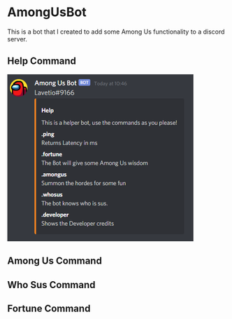 # AmongUsBot
This is a bot that I created to add some Among Us functionality to a discord server.

## Help Command
![Help Command](https://github.com/BenPowellDev/AmongUsBot/blob/main/Command%20img/help.png)

## Among Us Command


## Who Sus Command


## Fortune Command
